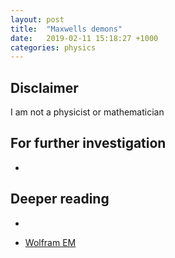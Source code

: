 ```yaml
---
layout: post
title:  "Maxwells demons"
date:   2019-02-11 15:18:27 +1000
categories: physics
---
```



## Disclaimer

I am not a physicist or mathematician

## For further investigation

*


## Deeper reading
*

* [Wolfram EM](https://www.wolframalpha.com/input/?i=e%3Dmc2)
